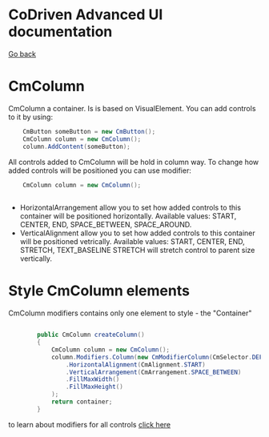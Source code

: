 ﻿# CoDriven Advanced UI documentation

[Go back](../visual_controls.md)

# CmColumn

CmColumn a container. Is is based on VisualElement. You can add controls to it by using:

```csharp
	CmButton someButton = new CmButton();
	CmColumn column = new CmColumn();
	column.AddContent(someButton);
```

All controls added to CmColumn will be hold in column way. To change how added controls will be positioned you can use
modifier:

```csharp
	CmColumn column = new CmColumn();
    
```

- HorizontalArrangement allow you to set how added controls to this container will be positioned horizontally. Available
  values: START, CENTER, END, SPACE_BETWEEN, SPACE_AROUND.
- VerticalAlignment allow you to set how added controls to this container will be positioned vetrically. Available
  values: START, CENTER, END, STRETCH, TEXT_BASELINE
  STRETCH will stretch control to parent size vertically.

# Style CmColumn elements

CmColumn modifiers contains only one element to style - the "Container"

```csharp

        public CmColumn createColumn()
        {
            CmColumn column = new CmColumn();
            column.Modifiers.Column(new CmModifierColumn(CmSelector.DEFAULT_STATE)
                .HorizontalAlignment(CmAlignment.START)
                .VerticalArrangement(CmArrangement.SPACE_BETWEEN)
                .FillMaxWidth()
                .FillMaxHeight()
            );
            return container;
        }
```

to learn about modifiers for all controls [click here](../modifiers.md)